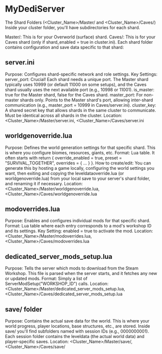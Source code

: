 # MyDediServer

The Shard Folders (<Cluster_Name>/Master/ and <Cluster_Name>/Caves/)
Inside your cluster folder, you'll have subdirectories for each shard.

Master/: This is for your Overworld (surface) shard.
Caves/: This is for your Caves shard (only if shard_enabled = true in cluster.ini).
Each shard folder contains configuration and save data specific to that shard:

## server.ini

Purpose: Configures shard-specific network and role settings.
Key Settings:
server_port: Crucial! Each shard needs a unique port. The Master shard typically uses 10999 (or default 11000 on some setups), and the Caves shard usually uses the next available port (e.g., 10998 or 11001).
is_master: true for the Master shard, false for the Caves shard.
master_port: For non-master shards only. Points to the Master shard's port, allowing inter-shard communication (e.g., master_port = 10999 in Caves/server.ini).
cluster_key: A shared secret key that allows shards in the same cluster to communicate. Must be identical across all shards in the cluster.
Location: <Cluster_Name>/Master/server.ini, <Cluster_Name>/Caves/server.ini

## worldgenoverride.lua

Purpose: Defines the world generation settings for that specific shard. This is where you configure biomes, resources, giants, etc.
Format: Lua table. It often starts with return { override_enabled = true, preset = "SURVIVAL_TOGETHER", overrides = { ... } }.
How to create/edit: You can generate this by hosting a game locally, configuring the world settings you want, then exiting and copying the leveldataoverride.lua (or worldgenoverride.lua) from your local save to your server's shard folder, and renaming it if necessary.
Location: <Cluster_Name>/Master/worldgenoverride.lua, <Cluster_Name>/Caves/worldgenoverride.lua

## modoverrides.lua

Purpose: Enables and configures individual mods for that specific shard.
Format: Lua table where each entry corresponds to a mod's workshop ID and its settings.
Key Setting: enabled = true to activate the mod.
Location: <Cluster_Name>/Master/modoverrides.lua, <Cluster_Name>/Caves/modoverrides.lua

## dedicated_server_mods_setup.lua

Purpose: Tells the server which mods to download from the Steam Workshop. This file is parsed when the server starts, and it fetches any new or updated mods.
Format: Simply a list of ServerModSetup("WORKSHOP_ID") calls.
Location: <Cluster_Name>/Master/dedicated_server_mods_setup.lua, <Cluster_Name>/Caves/dedicated_server_mods_setup.lua

## save/ folder

Purpose: Contains the actual save data for the world. This is where your world progress, player locations, base structures, etc., are stored.
Inside save/ you'll find subfolders named with session IDs (e.g., 0000000001). Each session folder contains the leveldata (the actual world data) and player-specific saves.
Location: <Cluster_Name>/Master/save/, <Cluster_Name>/Caves/save/
